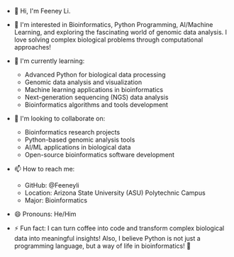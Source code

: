 - 👋 Hi, I'm Feeney Li.
- 👀 I'm interested in Bioinformatics, Python Programming, AI/Machine Learning, and exploring the fascinating world of genomic data analysis. I love solving complex biological problems through computational approaches!

- 🌱 I'm currently learning:
  * Advanced Python for biological data processing
  * Genomic data analysis and visualization
  * Machine learning applications in bioinformatics
  * Next-generation sequencing (NGS) data analysis
  * Bioinformatics algorithms and tools development

- 💞️ I'm looking to collaborate on:
  * Bioinformatics research projects
  * Python-based genomic analysis tools
  * AI/ML applications in biological data
  * Open-source bioinformatics software development

- 📫 How to reach me:
  * GitHub: @Feeneyli
  * Location: Arizona State University (ASU) Polytechnic Campus
  * Major: Bioinformatics

- 😄 Pronouns: He/Him

- ⚡ Fun fact: I can turn coffee into code and transform complex biological data into meaningful insights! Also, I believe Python is not just a programming language, but a way of life in bioinformatics! 🐍

<!---
Feeneyli/Feeneyli is a ✨ special ✨ repository because its `README.md` (this file) appears on your GitHub profile.
You can click the Preview link to take a look at your changes.
--->
